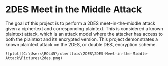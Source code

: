 # 2DES Meet in the Middle Attack

The goal of this project is to perform a 2DES meet-in-the-middle attack given a ciphertext and corresponding plaintext.  This is considered a known plaintext attack, which is an attack model where the attacker has access to both the plaintext and its encrypted version.  This project demonstrates a known plaintext attack on the 2DES, or double DES, encryption scheme.



```
![plot](C:\Users\ROL45\robertlois\2DES\2DES-Meet-in-the-Middle-Attack\Pictures\2des.png)
```
